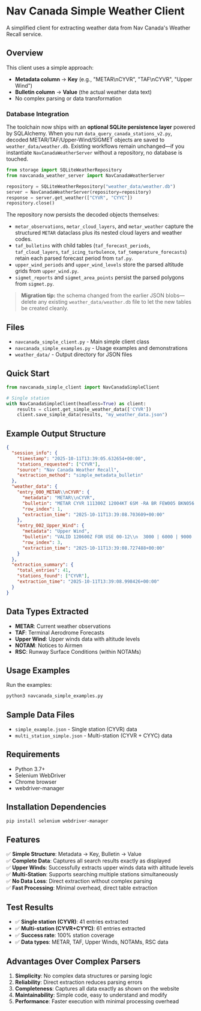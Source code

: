 # Nav Canada Simple Weather Client

A simplified client for extracting weather data from Nav Canada's Weather Recall service.

## Overview

This client uses a simple approach:
- **Metadata column** → **Key** (e.g., "METAR\nCYVR", "TAF\nCYVR", "Upper Wind")
- **Bulletin column** → **Value** (the actual weather data text)
- No complex parsing or data transformation

### Database Integration

The toolchain now ships with an **optional SQLite persistence layer** powered by SQLAlchemy. When you run `data_query_canada_stations_v2.py`, decoded METAR/TAF/Upper-Wind/SIGMET objects are saved to `weather_data/weather.db`. Existing workflows remain unchanged—if you instantiate `NavCanadaWeatherServer` without a repository, no database is touched.

```python
from storage import SQLiteWeatherRepository
from navcanada_weather_server import NavCanadaWeatherServer

repository = SQLiteWeatherRepository("weather_data/weather.db")
server = NavCanadaWeatherServer(repository=repository)
response = server.get_weather(["CYVR", "CYYC"])
repository.close()
```

The repository now persists the decoded objects themselves:

- `metar_observations`, `metar_cloud_layers`, and `metar_weather` capture the structured `METAR` dataclass plus its nested cloud layers and weather codes.
- `taf_bulletins` with child tables (`taf_forecast_periods`, `taf_cloud_layers`, `taf_icing_turbulence`, `taf_temperature_forecasts`) retain each parsed forecast period from `taf.py`.
- `upper_wind_periods` and `upper_wind_levels` store the parsed altitude grids from `upper_wind.py`.
- `sigmet_reports` and `sigmet_area_points` persist the parsed polygons from `sigmet.py`.

> **Migration tip:** the schema changed from the earlier JSON blobs—delete any existing `weather_data/weather.db` file to let the new tables be created cleanly.

## Files

- `navcanada_simple_client.py` - Main simple client class
- `navcanada_simple_examples.py` - Usage examples and demonstrations
- `weather_data/` - Output directory for JSON files

## Quick Start

```python
from navcanada_simple_client import NavCanadaSimpleClient

# Single station
with NavCanadaSimpleClient(headless=True) as client:
    results = client.get_simple_weather_data(['CYVR'])
    client.save_simple_data(results, "my_weather_data.json")
```

## Example Output Structure

```json
{
  "session_info": {
    "timestamp": "2025-10-11T13:39:05.632654+00:00",
    "stations_requested": ["CYVR"],
    "source": "Nav Canada Weather Recall",
    "extraction_method": "simple_metadata_bulletin"
  },
  "weather_data": {
    "entry_000_METAR\\nCYVR": {
      "metadata": "METAR\\nCYVR",
      "bulletin": "METAR CYVR 111300Z 12004KT 6SM -RA BR FEW005 BKN056 OVC071 11/11 A2980 RMK SF1SC6AC1 SLP093=",
      "row_index": 1,
      "extraction_time": "2025-10-11T13:39:08.703609+00:00"
    },
    "entry_002_Upper_Wind": {
      "metadata": "Upper Wind",
      "bulletin": "VALID 120600Z FOR USE 00-12\\n  3000 | 6000 | 9000 | 12000 | 18000 | 24000 | 30000...\\nYVR 300 16 | 300 16 0 | 300 15 -4 | 310 20 -9...",
      "row_index": 3,
      "extraction_time": "2025-10-11T13:39:08.727488+00:00"
    }
  },
  "extraction_summary": {
    "total_entries": 41,
    "stations_found": ["CYVR"],
    "extraction_time": "2025-10-11T13:39:08.998426+00:00"
  }
}
```

## Data Types Extracted

- **METAR**: Current weather observations
- **TAF**: Terminal Aerodrome Forecasts
- **Upper Wind**: Upper winds data with altitude levels
- **NOTAM**: Notices to Airmen
- **RSC**: Runway Surface Conditions (within NOTAMs)

## Usage Examples

Run the examples:
```bash
python3 navcanada_simple_examples.py
```

## Sample Data Files

- `simple_example.json` - Single station (CYVR) data
- `multi_station_simple.json` - Multi-station (CYVR + CYYC) data

## Requirements

- Python 3.7+
- Selenium WebDriver
- Chrome browser
- webdriver-manager

## Installation Dependencies

```bash
pip install selenium webdriver-manager
```

## Features

✅ **Simple Structure**: Metadata → Key, Bulletin → Value  
✅ **Complete Data**: Captures all search results exactly as displayed  
✅ **Upper Winds**: Successfully extracts upper winds data with altitude levels  
✅ **Multi-Station**: Supports searching multiple stations simultaneously  
✅ **No Data Loss**: Direct extraction without complex parsing  
✅ **Fast Processing**: Minimal overhead, direct table extraction  

## Test Results

- ✅ **Single station (CYVR)**: 41 entries extracted
- ✅ **Multi-station (CYVR+CYYC)**: 61 entries extracted  
- ✅ **Success rate**: 100% station coverage
- ✅ **Data types**: METAR, TAF, Upper Winds, NOTAMs, RSC data

## Advantages Over Complex Parsers

1. **Simplicity**: No complex data structures or parsing logic
2. **Reliability**: Direct extraction reduces parsing errors  
3. **Completeness**: Captures all data exactly as shown on the website
4. **Maintainability**: Simple code, easy to understand and modify
5. **Performance**: Faster execution with minimal processing overhead